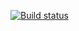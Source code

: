 [![Build status](https://dev.azure.com/andrewkimani007/MovieShop/_apis/build/status/MovieShop-ASP.NET%20Core-CI)](https://dev.azure.com/andrewkimani007/MovieShop/_build/latest?definitionId=1)
